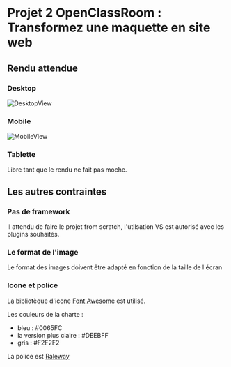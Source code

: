 # Projet 2 OpenClassRoom : Transformez une maquette en site web

## Rendu attendue 

### Desktop 

![DesktopView](./Projet+2+-+Reservia+FR/Desktop-1.png)

### Mobile 

![MobileView](./Projet+2+-+Reservia+FR/iPhone8-1.png)

### Tablette

Libre tant que le rendu ne fait pas moche.

## Les autres contraintes 

### Pas de framework

Il attendu de faire le projet from scratch, l'utilsation VS est autorisé avec les plugins souhaités.

### Le format de l'image

Le format des images doivent être adapté en fonction de la taille de l'écran

### Icone et police

La bibliotèque d'icone [Font Awesome](https://fontawesome.com/) est utilisé.

Les couleurs de la charte :
* bleu : #0065FC
* la version plus claire : #DEEBFF
* gris : #F2F2F2

La police est [Raleway](https://fonts.google.com/specimen/Raleway)